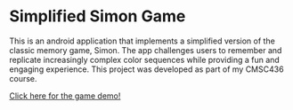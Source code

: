 # Simplified Simon Game
This is an android application that implements a simplified version of the classic memory game, Simon. The app challenges users to remember and replicate increasingly complex color sequences while providing a fun and engaging experience. This project was developed as part of my CMSC436 course.

<a href="https://youtu.be/P_xT9mi8jJU">Click here for the game demo!</a>
